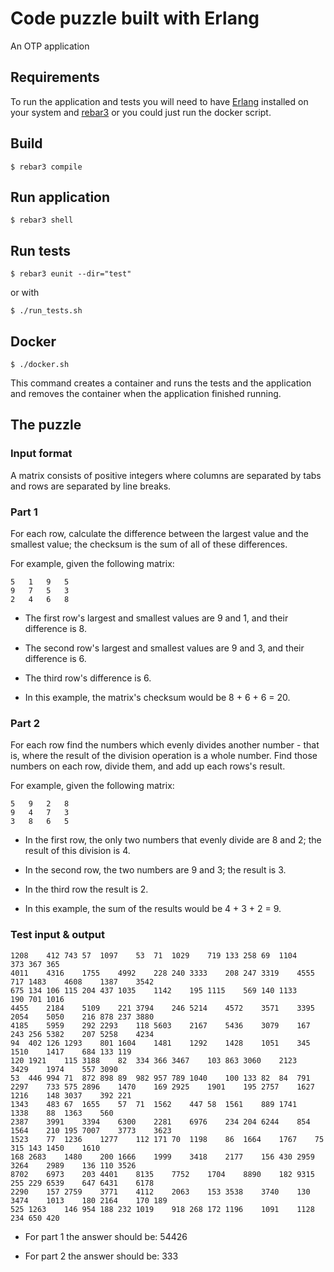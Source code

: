 Code puzzle built with Erlang
=====

An OTP application

## Requirements
To run the application and tests you will need to have [Erlang](https://www.erlang.org/downloads) installed on your system and [rebar3](https://www.rebar3.org/) or you could just run the docker script.

Build
-----

    $ rebar3 compile

Run application
-----

    $ rebar3 shell

Run tests
-----
    $ rebar3 eunit --dir="test"

or with

    $ ./run_tests.sh

Docker
-----
    
    $ ./docker.sh

This command creates a container and runs the tests and the application and removes the container when the application finished running.

## The puzzle

### Input format

A matrix consists of positive integers where columns are separated by tabs and rows are separated by line breaks.

### Part 1

For each row, calculate the difference between the largest value and the smallest value; the checksum is the sum of all of these differences.

For example, given the following matrix:

```
5	1	9	5
9	7	5	3
2	4	6	8
```
* The first row's largest and smallest values are 9 and 1, and their difference is 8.

* The second row's largest and smallest values are 9 and 3, and their difference is 6.

* The third row's difference is 6.

* In this example, the matrix's checksum would be 8 + 6 + 6 = 20.

### Part 2

For each row find the numbers which evenly divides another number - that is, where the result of the division operation is a whole number. Find those numbers on each row, divide them, and add up each rows's result.

For example, given the following matrix:

```
5	9	2	8
9	4	7	3
3	8	6	5
```

* In the first row, the only two numbers that evenly divide are 8 and 2; the result of this division is 4.

* In the second row, the two numbers are 9 and 3; the result is 3.

* In the third row the result is 2.

* In this example, the sum of the results would be 4 + 3 + 2 = 9.

### Test input & output

```
1208	412	743	57	1097	53	71	1029	719	133	258	69	1104	373	367	365
4011	4316	1755	4992	228	240	3333	208	247	3319	4555	717	1483	4608	1387	3542
675	134	106	115	204	437	1035	1142	195	1115	569	140	1133	190	701	1016
4455	2184	5109	221	3794	246	5214	4572	3571	3395	2054	5050	216	878	237	3880
4185	5959	292	2293	118	5603	2167	5436	3079	167	243	256	5382	207	5258	4234
94	402	126	1293	801	1604	1481	1292	1428	1051	345	1510	1417	684	133	119
120	1921	115	3188	82	334	366	3467	103	863	3060	2123	3429	1974	557	3090
53	446	994	71	872	898	89	982	957	789	1040	100	133	82	84	791
2297	733	575	2896	1470	169	2925	1901	195	2757	1627	1216	148	3037	392	221
1343	483	67	1655	57	71	1562	447	58	1561	889	1741	1338	88	1363	560
2387	3991	3394	6300	2281	6976	234	204	6244	854	1564	210	195	7007	3773	3623
1523	77	1236	1277	112	171	70	1198	86	1664	1767	75	315	143	1450	1610
168	2683	1480	200	1666	1999	3418	2177	156	430	2959	3264	2989	136	110	3526
8702	6973	203	4401	8135	7752	1704	8890	182	9315	255	229	6539	647	6431	6178
2290	157	2759	3771	4112	2063	153	3538	3740	130	3474	1013	180	2164	170	189
525	1263	146	954	188	232	1019	918	268	172	1196	1091	1128	234	650	420
```

* For part 1 the answer should be: 54426

* For part 2 the answer should be: 333